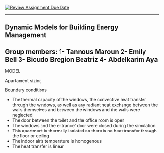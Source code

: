 [![Review Assignment Due Date](https://classroom.github.com/assets/deadline-readme-button-24ddc0f5d75046c5622901739e7c5dd533143b0c8e959d652212380cedb1ea36.svg)](https://classroom.github.com/a/Fh4jnCT2)

-------------------------------------------------------------------------------------------------------------------------------------------------------------------------
Dynamic Models for Building Energy Management
-------------------------------------------------------------------------------------------------------------------------------------------------------------------------
Group members: 1- Tannous Maroun
               2- Emily Bell
               3- Bicudo Bregion Beatriz
               4- Abdelkarim Aya
-------------------------------------------------------------------------------------------------------------------------------------------------------------------------
MODEL

Apartament sizing


Boundary conditions

- The thermal capacity of the windows, the convective heat transfer through the windows, as well as any radiant heat exchange between the walls themselves and between the windows and the walls were neglected
- The door between the toilet and the office room is open 
- The windows and the entrance’ door were closed during the simulation
- This apartment is thermally isolated so there is no heat transfer through the floor or ceiling
- The indoor air’s temperature is homogenous
- The heat transfer is linear

